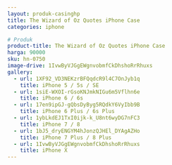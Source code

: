 ```yaml
---
layout: produk-casinghp
title: The Wizard of Oz Quotes iPhone Case
categories: iphone

# Produk
product-title: The Wizard of Oz Quotes iPhone Case
harga: 90000
sku: hn-0750
image-drive: 1IvwByVJGgEWgnvobmfCkDhshoRrRhuxs
gallery:
  - url: 1XF92_VD3NEKzrBFQqdcR9l4C7OnJyb1q
    title: iPhone 5 / 5s / SE
  - url: 1siE-WXOI-rGsoKNJmkNIGu6m5Vflhn6e
    title: iPhone 6 / 6s
  - url: 17en9ipGJ-gQbsDyByg5RQdkY6VyIbb9B
    title: iPhone 6 Plus / 6s Plus
  - url: 1ybLkdEJ1TxI0ijk-k_U8nt6wyDG7nFC3
    title: iPhone 7 / 8
  - url: 1bJ5_dryENGYM4hJonzQJHEl_DYAgAZHo
    title: iPhone 7 Plus / 8 Plus
  - url: 1IvwByVJGgEWgnvobmfCkDhshoRrRhuxs
    title: iPhone X
---
```

